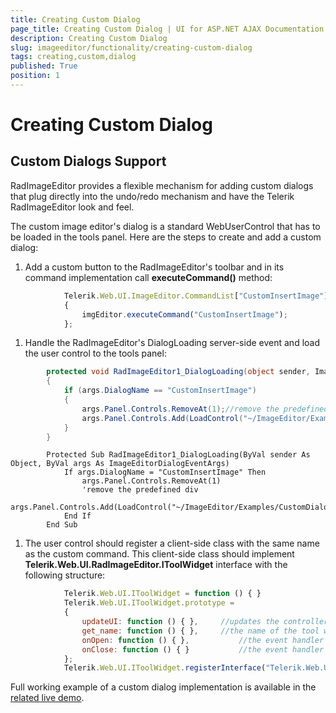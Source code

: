 ```yaml
---
title: Creating Custom Dialog
page_title: Creating Custom Dialog | UI for ASP.NET AJAX Documentation
description: Creating Custom Dialog
slug: imageeditor/functionality/creating-custom-dialog
tags: creating,custom,dialog
published: True
position: 1
---
```


# Creating Custom Dialog



## Custom Dialogs Support

RadImageEditor provides a flexible mechanism for adding custom dialogs that plug directly into the undo/redo mechanism and have the Telerik RadImageEditor look and feel.

The custom image editor's dialog is a standard WebUserControl that has to be loaded in the tools panel. Here are the steps to create and add a custom dialog:

1. Add a custom button to the RadImageEditor's toolbar and in its command implementation call __executeCommand()__ method:

````JavaScript
	        Telerik.Web.UI.ImageEditor.CommandList["CustomInsertImage"] = function (imgEditor, commandName, args)
	        {
	            imgEditor.executeCommand("CustomInsertImage");
	        };
````



1. Handle the RadImageEditor's DialogLoading server-side event and load the user control to the tools panel:



````C#
	    protected void RadImageEditor1_DialogLoading(object sender, ImageEditorDialogEventArgs args)
	    {
	        if (args.DialogName == "CustomInsertImage")
	        {
	            args.Panel.Controls.RemoveAt(1);//remove the predefined div
	            args.Panel.Controls.Add(LoadControl("~/ImageEditor/Examples/CustomDialogInsertImage/CustomInsertImageDialog.ascx"));
	        }
	    }
````
````VB
	    Protected Sub RadImageEditor1_DialogLoading(ByVal sender As Object, ByVal args As ImageEditorDialogEventArgs)
	        If args.DialogName = "CustomInsertImage" Then
	            args.Panel.Controls.RemoveAt(1)
	            'remove the predefined div
	            args.Panel.Controls.Add(LoadControl("~/ImageEditor/Examples/CustomDialogInsertImage/CustomInsertImageDialog.ascx"))
	        End If
	    End Sub
````


1. The user control should register a client-side class with the same name as the custom command. This client-side class should implement __Telerik.Web.UI.RadImageEditor.IToolWidget__ interface with the following structure:

````JavaScript
	        Telerik.Web.UI.IToolWidget = function () { }
	        Telerik.Web.UI.IToolWidget.prototype =
	        {
	            updateUI: function () { },     //updates the controllers (such us sliders, textboxes and etc.) on the ToolWidget
	            get_name: function () { },     //the name of the tool widget used for identification
	            onOpen: function () { },           //the event handler for the close event of the tool panel
	            onClose: function () { }           //the event handler for the close event of the tool panel
	        };
	        Telerik.Web.UI.IToolWidget.registerInterface("Telerik.Web.UI.ImageEditor.IToolWidget");
````



Full working example of a custom dialog implementation is available in the [related live demo](http://demos.telerik.com/aspnet-ajax/imageeditor/examples/customdialoginsertimage/defaultcs.aspx).
